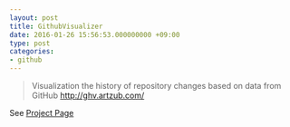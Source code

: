```yaml
---
layout: post
title: GithubVisualizer
date: 2016-01-26 15:56:53.000000000 +09:00
type: post
categories:
- github
---
```

> Visualization the history of repository changes based on data from GitHub http://ghv.artzub.com/

See [Project Page](https://github.com/artzub/GitHubVisualizer)
